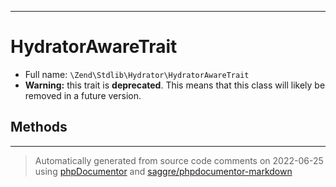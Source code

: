 ***

# HydratorAwareTrait





* Full name: `\Zend\Stdlib\Hydrator\HydratorAwareTrait`
* **Warning:** this trait is **deprecated**. This means that this class will likely be removed in a future version.




## Methods


***
> Automatically generated from source code comments on 2022-06-25 using [phpDocumentor](http://www.phpdoc.org/) and [saggre/phpdocumentor-markdown](https://github.com/Saggre/phpDocumentor-markdown)

